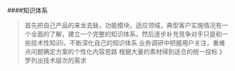 ####知识体系
>首先把自己产品的来龙去脉，功能模块，适应领域，典型客户实施情况有一个全面的了解，建立一个完整的知识体系，然后逐步补充竞争对手只是和一些技术性知识i，不断深化自己的知识体系
>业务调研中把握用户关注，重难点问题确定方案的个性化内容思路
>根据大量的素材得到适合的统一投标
》罗列出技术层次的需求